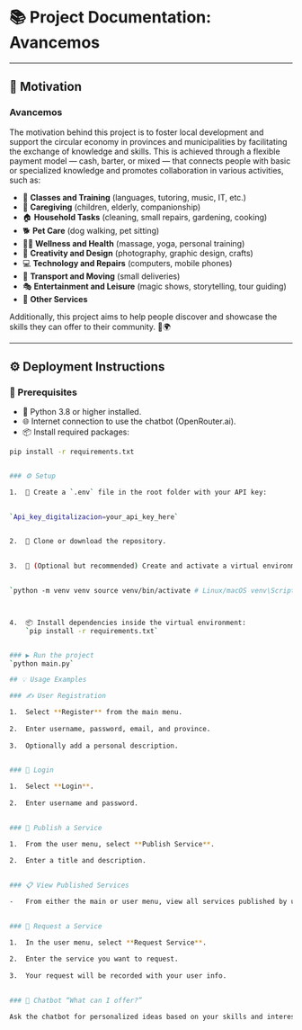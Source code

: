 # 📚 Project Documentation: **Avancemos**

---

## 🚀 Motivation

### Avancemos

The motivation behind this project is to foster local development and support the circular economy in provinces and municipalities by facilitating the exchange of knowledge and skills. This is achieved through a flexible payment model — cash, barter, or mixed — that connects people with basic or specialized knowledge and promotes collaboration in various activities, such as:

- 📖 **Classes and Training** (languages, tutoring, music, IT, etc.)
- 👶 **Caregiving** (children, elderly, companionship)
- 🏠 **Household Tasks** (cleaning, small repairs, gardening, cooking)
- 🐕 **Pet Care** (dog walking, pet sitting)
- 💆‍♂️ **Wellness and Health** (massage, yoga, personal training)
- 🎨 **Creativity and Design** (photography, graphic design, crafts)
- 💻 **Technology and Repairs** (computers, mobile phones)
- 🚚 **Transport and Moving** (small deliveries)
- 🎭 **Entertainment and Leisure** (magic shows, storytelling, tour guiding)
- 🌟 **Other Services**

Additionally, this project aims to help people discover and showcase the skills they can offer to their community. 🤝🌍


---------------

## ⚙️ Deployment Instructions

### 🔧 Prerequisites

- 🐍 Python 3.8 or higher installed.
- 🌐 Internet connection to use the chatbot (OpenRouter.ai).
- 📦 Install required packages:

```bash
pip install -r requirements.txt


### ⚙️ Setup

1.  📄 Create a `.env` file in the root folder with your API key:
    

`Api_key_digitalizacion=your_api_key_here`


2.  📂 Clone or download the repository.
    
    
3.  🐍 (Optional but recommended) Create and activate a virtual environment:
    

`python -m venv venv source venv/bin/activate # Linux/macOS venv\Scripts\activate # Windows`



4.  📦 Install dependencies inside the virtual environment:
    `pip install -r requirements.txt` 


### ▶️ Run the project
`python main.py`

## 💡 Usage Examples

### ✍️ User Registration

1.  Select **Register** from the main menu.
    
2.  Enter username, password, email, and province.
    
3.  Optionally add a personal description.
    

### 🔑 Login

1.  Select **Login**.
    
2.  Enter username and password.
    

### 📢 Publish a Service

1.  From the user menu, select **Publish Service**.
    
2.  Enter a title and description.
    

### 📋 View Published Services

-   From either the main or user menu, view all services published by users. 👀
    

### 🤝 Request a Service

1.  In the user menu, select **Request Service**.
    
2.  Enter the service you want to request.
    
3.  Your request will be recorded with your user info.
    

### 🤖 Chatbot “What can I offer?”

Ask the chatbot for personalized ideas based on your skills and interests.






